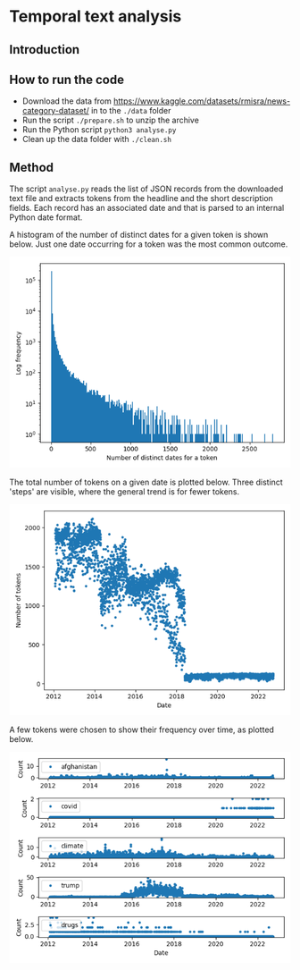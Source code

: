 # Temporal text analysis

## Introduction

## How to run the code

- Download the data from https://www.kaggle.com/datasets/rmisra/news-category-dataset/ in to the `./data` folder
- Run the script `./prepare.sh` to unzip the archive
- Run the Python script `python3 analyse.py`
- Clean up the data folder with `./clean.sh`

## Method

The script `analyse.py` reads the list of JSON records from the downloaded text file and extracts tokens from the headline and the short description fields. Each record has an associated date and that is parsed to an internal Python date format.

A histogram of the number of distinct dates for a given token is shown below. Just one date occurring for a token was the most common outcome.

![](./images/distinct_dates_hist.png)

The total number of tokens on a given date is plotted below. Three distinct 'steps' are visible, where the general trend is for fewer tokens.

![](./images/number_of_tokens_per_day.png)

A few tokens were chosen to show their frequency over time, as plotted below.

![](./images/token_counts.png)
